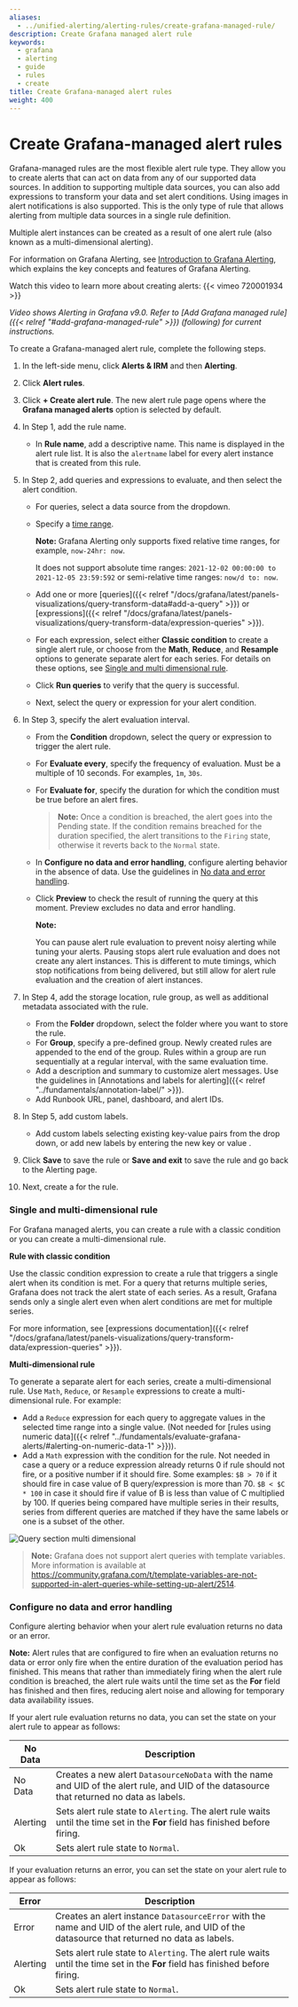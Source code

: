 ```yaml
---
aliases:
  - ../unified-alerting/alerting-rules/create-grafana-managed-rule/
description: Create Grafana managed alert rule
keywords:
  - grafana
  - alerting
  - guide
  - rules
  - create
title: Create Grafana-managed alert rules
weight: 400
---
```


# Create Grafana-managed alert rules

Grafana-managed rules are the most flexible alert rule type. They allow you to create alerts that can act on data from any of our supported data sources. In addition to supporting multiple data sources, you can also add expressions to transform your data and set alert conditions. Using images in alert notifications is also supported. This is the only type of rule that allows alerting from multiple data sources in a single rule definition.

Multiple alert instances can be created as a result of one alert rule (also known as a multi-dimensional alerting).

For information on Grafana Alerting, see [Introduction to Grafana Alerting](/docs/grafana/next/alerting/fundamentals/), which explains the key concepts and features of Grafana Alerting.

Watch this video to learn more about creating alerts: {{< vimeo 720001934 >}}

_Video shows Alerting in Grafana v9.0. Refer to [Add Grafana managed rule]({{< relref "#add-grafana-managed-rule" >}}) (following) for current instructions._

To create a Grafana-managed alert rule, complete the following steps.

1. In the left-side menu, click **Alerts & IRM** and then **Alerting**.
2. Click **Alert rules**.
3. Click **+ Create alert rule**. The new alert rule page opens where the **Grafana managed alerts** option is selected by default.
4. In Step 1, add the rule name.
   - In **Rule name**, add a descriptive name. This name is displayed in the alert rule list. It is also the `alertname` label for every alert instance that is created from this rule.
5. In Step 2, add queries and expressions to evaluate, and then select the alert condition.

   - For queries, select a data source from the dropdown.
   - Specify a [time range](/docs/grafana/latest/dashboards/use-dashboards/?pg=blog&plcmt=body-txt#time-units-and-relative-ranges).

     **Note:**
     Grafana Alerting only supports fixed relative time ranges, for example, `now-24hr: now`.

     It does not support absolute time ranges: `2021-12-02 00:00:00 to 2021-12-05 23:59:592` or semi-relative time ranges: `now/d to: now`.

   - Add one or more [queries]({{< relref "/docs/grafana/latest/panels-visualizations/query-transform-data#add-a-query" >}}) or [expressions]({{< relref "/docs/grafana/latest/panels-visualizations/query-transform-data/expression-queries" >}}).
   - For each expression, select either **Classic condition** to create a single alert rule, or choose from the **Math**, **Reduce**, and **Resample** options to generate separate alert for each series. For details on these options, see [Single and multi dimensional rule](#single-and-multi-dimensional-rule).
   - Click **Run queries** to verify that the query is successful.
   - Next, select the query or expression for your alert condition.

6. In Step 3, specify the alert evaluation interval.

   - From the **Condition** dropdown, select the query or expression to trigger the alert rule.
   - For **Evaluate every**, specify the frequency of evaluation. Must be a multiple of 10 seconds. For examples, `1m`, `30s`.
   - For **Evaluate for**, specify the duration for which the condition must be true before an alert fires.
     > **Note:** Once a condition is breached, the alert goes into the Pending state. If the condition remains breached for the duration specified, the alert transitions to the `Firing` state, otherwise it reverts back to the `Normal` state.
   - In **Configure no data and error handling**, configure alerting behavior in the absence of data. Use the guidelines in [No data and error handling](#configure-no-data-and-error-handling).
   - Click **Preview** to check the result of running the query at this moment. Preview excludes no data and error handling.

     **Note:**

     You can pause alert rule evaluation to prevent noisy alerting while tuning your alerts. Pausing stops alert rule evaluation and does not create any alert instances. This is different to mute timings, which stop notifications from being delivered, but still allow for alert rule evaluation and the creation of alert instances.

7. In Step 4, add the storage location, rule group, as well as additional metadata associated with the rule.
   - From the **Folder** dropdown, select the folder where you want to store the rule.
   - For **Group**, specify a pre-defined group. Newly created rules are appended to the end of the group. Rules within a group are run sequentially at a regular interval, with the same evaluation time.
   - Add a description and summary to customize alert messages. Use the guidelines in [Annotations and labels for alerting]({{< relref "../fundamentals/annotation-label/" >}}).
   - Add Runbook URL, panel, dashboard, and alert IDs.
8. In Step 5, add custom labels.
   - Add custom labels selecting existing key-value pairs from the drop down, or add new labels by entering the new key or value .
9. Click **Save** to save the rule or **Save and exit** to save the rule and go back to the Alerting page.
10. Next, create a for the rule.

### Single and multi-dimensional rule

For Grafana managed alerts, you can create a rule with a classic condition or you can create a multi-dimensional rule.

**Rule with classic condition**

Use the classic condition expression to create a rule that triggers a single alert when its condition is met. For a query that returns multiple series, Grafana does not track the alert state of each series. As a result, Grafana sends only a single alert even when alert conditions are met for multiple series.

For more information, see [expressions documentation]({{< relref "/docs/grafana/latest/panels-visualizations/query-transform-data/expression-queries" >}}).

**Multi-dimensional rule**

To generate a separate alert for each series, create a multi-dimensional rule. Use `Math`, `Reduce`, or `Resample` expressions to create a multi-dimensional rule. For example:

- Add a `Reduce` expression for each query to aggregate values in the selected time range into a single value. (Not needed for [rules using numeric data]({{< relref "../fundamentals/evaluate-grafana-alerts/#alerting-on-numeric-data-1" >}})).
- Add a `Math` expression with the condition for the rule. Not needed in case a query or a reduce expression already returns 0 if rule should not fire, or a positive number if it should fire. Some examples: `$B > 70` if it should fire in case value of B query/expression is more than 70. `$B < $C * 100` in case it should fire if value of B is less than value of C multiplied by 100. If queries being compared have multiple series in their results, series from different queries are matched if they have the same labels or one is a subset of the other.

![Query section multi dimensional](/static/img/docs/alerting/unified/rule-edit-multi-8-0.png 'Query section multi dimensional screenshot')

> **Note:** Grafana does not support alert queries with template variables. More information is available at <https://community.grafana.com/t/template-variables-are-not-supported-in-alert-queries-while-setting-up-alert/2514>.

### Configure no data and error handling

Configure alerting behavior when your alert rule evaluation returns no data or an error.

**Note:** Alert rules that are configured to fire when an evaluation returns no data or error only fire when the entire duration of the evaluation period has finished. This means that rather than immediately firing when the alert rule condition is breached, the alert rule waits until the time set as the **For** field has finished and then fires, reducing alert noise and allowing for temporary data availability issues.

If your alert rule evaluation returns no data, you can set the state on your alert rule to appear as follows:

| No Data  | Description                                                                                                                                |
| -------- | ------------------------------------------------------------------------------------------------------------------------------------------ |
| No Data  | Creates a new alert `DatasourceNoData` with the name and UID of the alert rule, and UID of the datasource that returned no data as labels. |
| Alerting | Sets alert rule state to `Alerting`. The alert rule waits until the time set in the **For** field has finished before firing.              |
| Ok       | Sets alert rule state to `Normal`.                                                                                                         |

If your evaluation returns an error, you can set the state on your alert rule to appear as follows:

| Error    | Description                                                                                                                                     |
| -------- | ----------------------------------------------------------------------------------------------------------------------------------------------- |
| Error    | Creates an alert instance `DatasourceError` with the name and UID of the alert rule, and UID of the datasource that returned no data as labels. |
| Alerting | Sets alert rule state to `Alerting`. The alert rule waits until the time set in the **For** field has finished before firing.                   |
| Ok       | Sets alert rule state to `Normal`.                                                                                                              |
